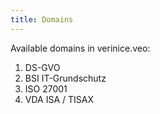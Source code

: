 ```yaml
---
title: Domains
---
```


Available domains in verinice.veo:

1. <DocsLink to="/domains/gdpr">DS-GVO</DocsLink>
1. <DocsLink to="/domains/it-grundschutz">BSI IT-Grundschutz</DocsLink>
1. <DocsLink to="/domains/iso">ISO 27001</DocsLink>
1. <DocsLink to="/domains/vda-isa">VDA ISA / TISAX</DocsLink>
